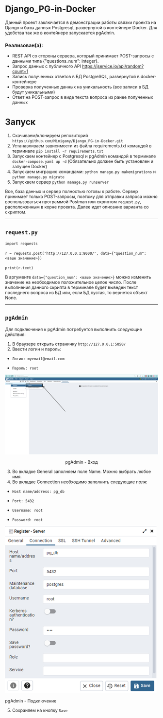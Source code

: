 # Django_PG-in-Docker

Данный проект заключается в демонстрации работы связки проекта на Django и базы данных Postgresql, развернутой в контейнере Docker.
Для удобства так же в контейнере запускается pgAdmin.

### Реализован(a):
 - REST API со стороны сервера, который принимает POST-запросы с данными типа {"questions_num": integer}.
 - Запрос данных с публичного API https://jservice.io/api/random?count=1
 - Запись полученных ответов в БД PostgreSQL, развернутой в docker-контейнере
 - Проверка полученных данных на уникальность (все записи в БД будут уникальными)
 - Ответ на POST-запрос в виде текста вопроса из ранее полученных данных


# Запуск

1) Скачиваем/клонируем репозиторий `https://github.com/Minigamy/Django_PG-in-Docker.git`
2) Устанавливаем зависимости из файла requirements.txt командой в терминале `pip install -r requirements.txt`
3) Запускаем контейнер с Postgresql и pgAdmin командой в терминале `docker-compose.yaml up -d` (Обязательно должен быть установлен и запущен Docker)
4) Запускаем миграцию командами: `python manage.py makemigrations` и `python manage.py migrate`
5) Запускаем сервер `python manage.py runserver`

Все, база данных и сервер полностью готовы к работе. Сервер принимает только POST-запросы, поэтому для отправки запроса можно воспользоваться программой Postman или скриптом `request.py`, расположенным в корне проекта. Далее идет описание варианта со скриптом.
***
## `request.py`

```
import requests

r = requests.post('http://127.0.0.1:8000/', data={"question_num": <ваше значение>})

print(r.text)

```
В аргументе `data={"question_num": <ваше значение>}` можно изменить значение на необходимое положительное целое число.
После выполнения данного скрипта в терминале будет выведен текст последнего вопроса из БД или, если БД пустая, то вернется объект None.
***
## `pgAdmin`

Для подключения к pgAdmin потребуется выполнить следующие действия:
1) В браузере открыть страничку `http://127.0.0.1:5050/`
2) Ввести логин и пароль: 
 *     Логин: myemail@email.com
 *     Пароль: root
![Скриншот](https://github.com/Minigamy/Django_PG-in-Docker/blob/0abcb081a973670c7acaea74a0c0b810a2e85b8f/media/pgadmin_start.png)
<p align="center">pgAdmin - Вход</p> 

3) Во вкладке General заполняем поле Name. Можно выбрать любое имя.
4) Во вкладке Connection необходимо заполнить следующие поля:
 *     Host name/address: pg_db
 *     Port: 5432
 *     Username: root
 *     Password: root
![Скриншот](https://github.com/Minigamy/Django_PG-in-Docker/blob/0abcb081a973670c7acaea74a0c0b810a2e85b8f/media/pgadmin_connect.png)
<p align="left">pgAdmin - Подключение</p> 

5) Сохраняем на кнопку `Save`
